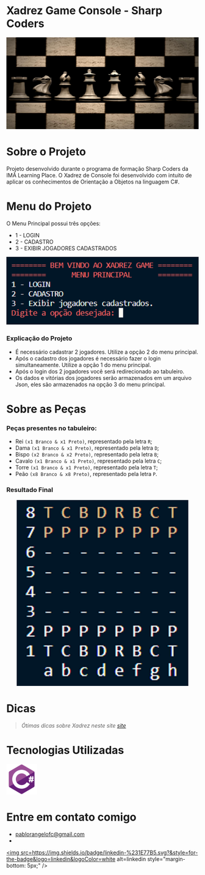 # Xadrez Game Console - Sharp Coders

<p align="center">
  <img width="700" height="240" src="images\xadrez1.jpg">
</p>


# Sobre o Projeto

Projeto desenvolvido durante o programa de formação Sharp Coders da IMÃ Learning Place. O Xadrez de Console foi desenvolvido com intuito de aplicar os conhecimentos de Orientação a Objetos na linguagem C#.

# Menu do Projeto

O Menu Principal possui três opções:
- 1 - LOGIN
- 2 - CADASTRO
- 3 - EXIBIR JOGADORES CADASTRADOS

 <p align="center">
   <img width="700" src="images\menu.png">
</p>

### Explicação do Projeto
- É necessário cadastrar 2 jogadores. Utilize a opção 2 do menu principal.
- Após o cadastro dos jogadores é necessário fazer o login simultaneamente. Utilize a opção 1 do menu principal.
- Após o login dos 2 jogadores você será redirecionado ao tabuleiro.
- Os dados e vitórias dos jogadores serão armazenados em um arquivo Json, eles são armazenados na opção 3 do menu principal.

# Sobre as Peças
 ### Peças presentes no tabuleiro:
 - Rei `(x1 Branco & x1 Preto)`, representado pela letra `R`;
 - Dama `(x1 Branco & x1 Preto)`, representado pela letra `D`;
 - Bispo `(x2 Branco & x2 Preto)`, representado pela letra `B`;
 - Cavalo `(x1 Branco & x1 Preto)`, representado pela letra `C`;
 - Torre `(x1 Branco & x1 Preto)`, representado pela letra `T`;
 - Peão `(x8 Branco & x8 Preto)`, representado pela letra `P`.


### Resultado Final
 <p align="center">
   <img width="450" src="images\tabuleiroepecas.png">
</p>


# Dicas
> *Ótimas dicas sobre Xadrez neste site [site](https://pt.wikihow.com/Vencer-Quase-Sempre-no-Xadrez)*

# Tecnologias Utilizadas

 <p>
      <a href="#Tecnologias"> <img width="80px" height="80px" alt="img3" title="img3" src="images\csharp.png" /></a> 
</p>

# Entre em contato comigo

- pablorangelofc@gmail.com
- <a href="https://linkedin.com/in/pablorangelofc" target="_blank">
<img src=https://img.shields.io/badge/linkedin-%231E77B5.svg?&style=for-the-badge&logo=linkedin&logoColor=white alt=linkedin style="margin-bottom: 5px;" />
</a>  






